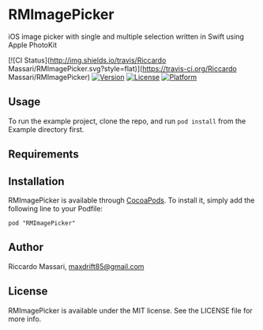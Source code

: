 # RMImagePicker
iOS image picker with single and multiple selection written in Swift using Apple PhotoKit

[![CI Status](http://img.shields.io/travis/Riccardo Massari/RMImagePicker.svg?style=flat)](https://travis-ci.org/Riccardo Massari/RMImagePicker)
[![Version](https://img.shields.io/cocoapods/v/RMImagePicker.svg?style=flat)](http://cocoadocs.org/docsets/RMImagePicker)
[![License](https://img.shields.io/cocoapods/l/RMImagePicker.svg?style=flat)](http://cocoadocs.org/docsets/RMImagePicker)
[![Platform](https://img.shields.io/cocoapods/p/RMImagePicker.svg?style=flat)](http://cocoadocs.org/docsets/RMImagePicker)

## Usage

To run the example project, clone the repo, and run `pod install` from the Example directory first.

## Requirements

## Installation

RMImagePicker is available through [CocoaPods](http://cocoapods.org). To install
it, simply add the following line to your Podfile:

    pod "RMImagePicker"

## Author

Riccardo Massari, maxdrift85@gmail.com

## License

RMImagePicker is available under the MIT license. See the LICENSE file for more info.
